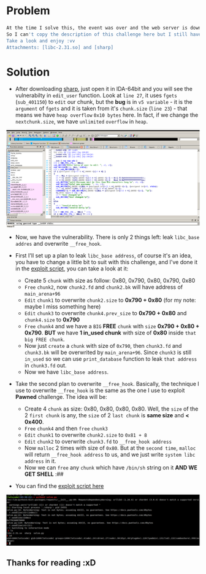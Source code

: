 # Problem

```sh
At the time I solve this, the event was over and the web server is down. 
So I can't copy the description of this challenge here but I still have these files. 
Take a look and enjoy :vv
Attachments: [libc-2.31.so] and [sharp] 
```

# Solution
- After downloading [sharp](challenge/sharp), just open it in IDA-64bit and you will see the vulnerabilty in `edit_user` function. Look at `line 27`, it uses `fgets` (`sub_401150`) to `edit` our chunk, but the **bug** is in `v5 variable` - it is the `argument` of `fgets` and it is taken from it's `chunk.size` (`line 23`) - that means we have `heap overflow` `0x10 bytes` here. In fact, if we change the `nextchunk.size`, we have `unlimited` `overflow` in `heap`.

<img src="tmp/vuln.png">

- Now, we have the vulnerability. There is only 2 things left: leak `libc_base addres` and overwrite `__free_hook`.

- First I'll set up a plan to leak `libc_base address`, of course it's an idea, you have to change a little bit to suit with this challenge, and I've done it in the [exploit script](solve/solve.py), you can take a look at it:
	+ Create 5 `chunk` with size as follow: 0x80, 0x790, 0x80, 0x790, 0x80 
	+ `Free` `chunk2`, now `chunk2.fd` and `chunk2.bk` will have address of `main_arena+96`
	+ `Edit` `chunk1` to overwrite `chunk2.size` to **0x790 + 0x80**  (for my note: maybe I miss something here)
	+ `Edit` `chunk3` to overwrite `chunk4.prev_size` to **0x790 + 0x80** and `chunk4.size` to **0x790**
	+ `Free` `chunk4` and we have a `BIG` **FREE** `chunk` with `size` **0x790 + 0x80 + 0x790**. **BUT** we have **1 in_used chunk** with size of **0x80** inside `that big FREE chunk`.
	+ Now just `create` a `chunk` with size of `0x790`, then `chunk3.fd` and `chunk3.bk` will be overwrited by `main_arena+96`. Since `chunk3` is still `in_used` so we can use `print_database` function to leak `that address` in `chunk3.fd` out.
	+ Now we have `libc_base address`.

- Take the second plan to overwrite `__free_hook`. Basically, the technique I use to overwrite `__free_hook` is the same as the one I use to exploit **Pawned** challenge. The idea will be:
	+ Create 4 `chunk` as size: 0x80, 0x80, 0x80, 0x80. Well, the `size` of the 2 `first chunk` is any, the `size` of 2 `last chunk` is **same size** and **< 0x400**.
	+ `Free` `chunk4` and then `free` `chunk3`
	+ `Edit` `chunk1` to overwrite `chunk2.size` to `0x81 + 8`
	+ `Edit` `chunk2` to overwrite `chunk3.fd` to `__free_hook address`
	+ Now `malloc` 2 times with size of `0x80`. But at the `second time`, `malloc` will return `__free_hook address` to us, and we just write `system libc address` in it.
	+ Now we can `free` any `chunk` which have `/bin/sh` string on it **AND WE GET SHELL** :##

- You can find the [exploit script here](solve/solve.py)

<img src="tmp/done.png">

## Thanks for reading :xD
